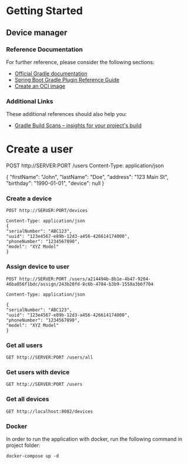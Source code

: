 # Getting Started
## Device manager

### Reference Documentation
For further reference, please consider the following sections:

* [Official Gradle documentation](https://docs.gradle.org)
* [Spring Boot Gradle Plugin Reference Guide](https://docs.spring.io/spring-boot/docs/3.1.1/gradle-plugin/reference/html/)
* [Create an OCI image](https://docs.spring.io/spring-boot/docs/3.1.1/gradle-plugin/reference/html/#build-image)

### Additional Links
These additional references should also help you:

* [Gradle Build Scans – insights for your project's build](https://scans.gradle.com#gradle)

# Create a user
POST http://SERVER:PORT /users
Content-Type: application/json

{
"firstName": "John",
"lastName": "Doe",
"address": "123 Main St",
"birthday": "1990-01-01",
"device": null
}

### Create a device
```POST http://SERVER:PORT/devices```
```
Content-Type: application/json
{
"serialNumber": "ABC123",
"uuid": "123e4567-e89b-12d3-a456-426614174000",
"phoneNumber": "1234567890",
"model": "XYZ Model"
}
```

### Assign device to user
```
POST http://SERVER:PORT /users/a214494b-8b1e-4b47-9204-46ba056f1bdc/assign/243b20fd-8c6b-4784-b3b9-1558a3b6f704
```
```
Content-Type: application/json

{
"serialNumber": "ABC123",
"uuid": "123e4567-e89b-12d3-a456-426614174000",
"phoneNumber": "1234567890",
"model": "XYZ Model"
}
```

### Get all users
```
GET http://SERVER:PORT /users/all
```

### Get users with device
```
GET http://SERVER:PORT /users
```

### Get all devices
```
GET http://localhost:8082/devices
```

### Docker
In order to run the application with docker, run the following command in project folder:
```
docker-compose up -d
```
